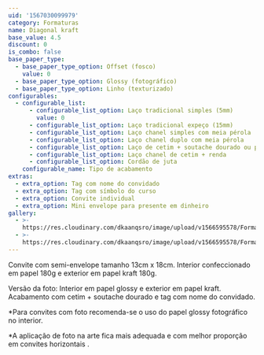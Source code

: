 ```yaml
---
uid: '1567030099979'
category: Formaturas
name: Diagonal kraft
base_value: 4.5
discount: 0
is_combo: false
base_paper_type:
  - base_paper_type_option: Offset (fosco)
    value: 0
  - base_paper_type_option: Glossy (fotográfico)
  - base_paper_type_option: Linho (texturizado)
configurables:
  - configurable_list:
      - configurable_list_option: Laço tradicional simples (5mm)
        value: 0
      - configurable_list_option: Laço tradicional expeço (15mm)
      - configurable_list_option: Laço chanel simples com meia pérola
      - configurable_list_option: Laço chanel duplo com meia pérola
      - configurable_list_option: Laço de cetim + soutache dourado ou prateado
      - configurable_list_option: Laço chanel de cetim + renda
      - configurable_list_option: Cordão de juta
    configurable_name: Tipo de acabamento
extras:
  - extra_option: Tag com nome do convidado
  - extra_option: Tag com símbolo do curso
  - extra_option: Convite individual
  - extra_option: Mini envelope para presente em dinheiro
gallery:
  - >-
    https://res.cloudinary.com/dkaanqsro/image/upload/v1566595578/Formaturas/Diagonal_kraft_1_wqwmtx.jpg
  - >-
    https://res.cloudinary.com/dkaanqsro/image/upload/v1566595578/Formaturas/Diagonal_kraft_2_cd5lyq.jpg
---
```

Convite com semi-envelope tamanho 13cm x 18cm. Interior confeccionado em papel 180g e exterior em papel kraft 180g.



Versão da foto: Interior em papel glossy e exterior em papel kraft. Acabamento com cetim + soutache dourado e tag com nome do convidado.



\*Para convites com foto recomenda-se o uso do papel glossy fotográfico no interior. 

\*A aplicação de foto na arte fica mais adequada e com melhor proporção em convites horizontais .
